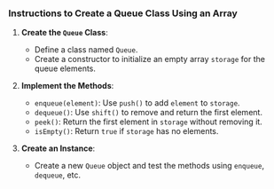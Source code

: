 ### Instructions to Create a Queue Class Using an Array

1. **Create the `Queue` Class**:
   - Define a class named `Queue`.
   - Create a constructor to initialize an empty array `storage` for the queue elements.

2. **Implement the Methods**:
   - `enqueue(element)`: Use `push()` to add `element` to `storage`.
   - `dequeue()`: Use `shift()` to remove and return the first element.
   - `peek()`: Return the first element in `storage` without removing it.
   - `isEmpty()`: Return `true` if `storage` has no elements.

3. **Create an Instance**:
   - Create a new `Queue` object and test the methods using `enqueue`, `dequeue`, etc.